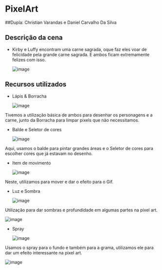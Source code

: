# PixelArt
##Dupla: Christian Varandas e Daniel Carvalho Da Silva

## Descrição da cena
- Kirby e Luffy encontram uma carne sagrada, oque faz eles voar de felicidade pela grande carne sagrada. E ambos ficam extremamente felizes com isso.

   ![image](https://github.com/DanielCarvalhoS/PixelArt/assets/162492997/eb341bd1-17f9-4ec5-b947-2ee8298f525b)


## Recursos utilizados
- Lápis & Borracha

  ![image](https://github.com/DanielCarvalhoS/PixelArt/assets/162492997/a082c722-ebf4-4d61-a71e-b0483ba16009)

Tivemos a utilização básica de ambos para desenhar os personagens e a carne, junto da Borracha para limpar pixels que não necessitamos.

- Balde e Seletor de cores

   ![image](https://github.com/DanielCarvalhoS/PixelArt/assets/162492997/7e3466ee-d47c-48c3-ba83-b600d823eaf1)

Aqui, usamos o balde para pintar grandes áreas e o Seletor de cores para escolher cores que já estavam no desenho.

- Item de movimento

   ![image](https://github.com/DanielCarvalhoS/PixelArt/assets/162492997/bc17ab85-f203-4502-a939-01e7f15052df)

Neste, utilizamos para mover e dar o efeito para o Gif.

- Luz e Sombra

  ![image](https://github.com/DanielCarvalhoS/PixelArt/assets/162492997/5659839d-4351-4913-8426-9003711b7997)

Utilização para dar sombras e profundidade em algumas partes na pixel art.

![image](https://github.com/DanielCarvalhoS/PixelArt/assets/162492997/3d2db24f-0526-404f-b6d5-41c8d15f20b3)


- Spray

  ![image](https://github.com/DanielCarvalhoS/PixelArt/assets/162492997/5e3a91d6-3440-43ca-806f-f3278486cd73)

Usamos o spray para o fundo e também para a grama, utilizamos ele para dar um efeito interessante na pixel art.

![image](https://github.com/DanielCarvalhoS/PixelArt/assets/162492997/6ea9ce0c-b65a-406c-bc8f-ec7df5fd8f50)
